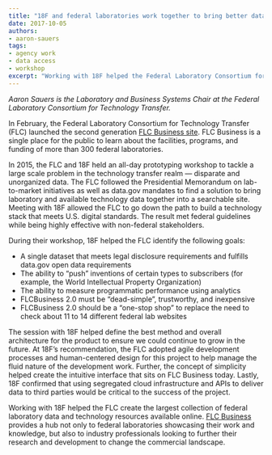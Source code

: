 ```yaml
---
title: "18F and federal laboratories work together to bring better data to businesses"
date: 2017-10-05
authors:
- aaron-sauers
tags:
- agency work
- data access
- workshop
excerpt: "Working with 18F helped the Federal Laboratory Consortium for Technology Transfer create the largest collection of federal laboratory data and technology resources available online."
---
```


*Aaron Sauers is the Laboratory and Business Systems Chair at the Federal Laboratory Consortium for Technology Transfer.*

In February, the Federal Laboratory Consortium for Technology Transfer (FLC) launched the second generation [FLC Business site](https://flcbusiness.federallabs.org/#/). FLC Business is a single place for the public to learn about the facilities, programs, and funding of more than 300 federal laboratories. 

In 2015, the FLC and 18F held an all-day prototyping workshop to tackle a large scale problem in the technology transfer realm — disparate and unorganized data. The FLC followed the Presidential Memorandum on lab-to-market initiatives as well as data.gov mandates to find a solution to bring laboratory and available technology data together into a searchable site. Meeting with 18F allowed the FLC to go down the path to build a technology stack that meets U.S. digital standards. The result met federal guidelines while being highly effective with non-federal stakeholders.

During their workshop, 18F helped the FLC identify the following goals: 
- A single dataset that meets legal disclosure requirements and fulfills data.gov open data requirements
- The ability to “push” inventions of certain types to subscribers (for example, the World Intellectual Property Organization)
- The ability to measure programmatic performance using analytics
- FLCBusiness 2.0 must be “dead-simple”, trustworthy, and inexpensive
- FLCBusiness 2.0 should be a “one-stop shop” to replace the need to check about 11 to 14 different federal lab websites

The session with 18F helped define the best method and overall architecture for the product to ensure we could continue to grow in the future. At 18F’s recommendation, the FLC adopted agile development processes and human-centered design for this project to help manage the fluid nature of the development work. Further, the concept of simplicity helped create the intuitive interface that sits on FLC Business today. Lastly, 18F confirmed that using segregated cloud infrastructure and APIs to deliver data to third parties would be critical to the success of the project.  

Working with 18F helped the FLC create the largest collection of federal laboratory data and technology resources available online. [FLC Business](https://flcbusiness.federallabs.org/#/) provides a hub not only to federal laboratories showcasing their work and knowledge, but also to industry professionals looking to further their research and development to change the commercial landscape.
